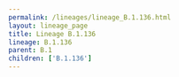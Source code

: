 ```yaml
---
permalink: /lineages/lineage_B.1.136.html
layout: lineage_page
title: Lineage B.1.136
lineage: B.1.136
parent: B.1
children: ['B.1.136']
---
```

